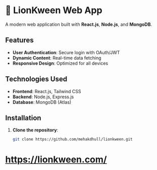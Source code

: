 
# 🦁 LionKween Web App

A modern web application built with **React.js**, **Node.js**, and **MongoDB**.

## Features

- **User Authentication**: Secure login with OAuth/JWT
- **Dynamic Content**: Real-time data fetching
- **Responsive Design**: Optimized for all devices

## Technologies Used

- **Frontend**: React.js, Tailwind CSS
- **Backend**: Node.js, Express.js
- **Database**: MongoDB (Atlas)

## Installation

1. **Clone the repository**:
   ```bash
   git clone https://github.com/mehakdhull/lionkween.git
  # https://lionkween.com/
